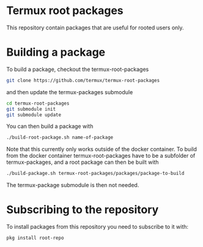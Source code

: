 # Termux root packages
This repository contain packages that are useful for rooted users only.

# Building a package
To build a package, checkout the termux-root-packages
```sh
git clone https://github.com/termux/termux-root-packages
```
and then update the termux-packages submodule
```sh
cd termux-root-packages
git submodule init
git submodule update
```
You can then build a package with
```sh
./build-root-package.sh name-of-package
```
Note that this currently only works outside of the docker container.
To build from the docker container termux-root-packages have to be a subfolder of termux-packages, and a root package can then be built with
```sh
./build-package.sh termux-root-packages/packages/package-to-build
```
The termux-package submodule is then not needed.

# Subscribing to the repository
To install packages from this repository you need to subscribe to it with:
```sh
pkg install root-repo
```

